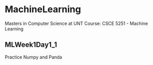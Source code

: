 # MachineLearning
Masters in Computer Science at UNT
Course: CSCE 5251 - Machine Learning
## MLWeek1Day1_1
Practice Numpy and Panda
